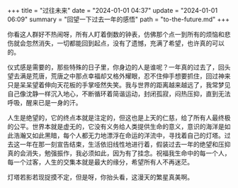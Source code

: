 +++
title = "过往未来"
date = "2024-01-01 04:37"
update = "2024-01-01 06:09"
summary = "回望一下过去一年的感悟"
path = "to-the-future.md"
+++

你看这人群好不热闹呀，所有人盯着倒数的钟表，仿佛那个点一到所有的烦恼和悲伤就会忽然消失，一切都能回到起点，没有了遗憾，充满了希望，也许真的可以的。

仪式感是需要的，那些特殊的日子里，你身边的人是谁呢？一年真的过去了，回头望去满是荒唐，荒唐之中那点幸福却又格外耀眼，忍不住伸手想要抓住，回过神来只是呆呆望着伸向天花板的手掌哑然失笑。我与世界的距离越来越远了，我常梦见自己像沈静一样沉入地心，不断循环着简谐运动，封闭孤寂，闷热压抑，直到无法呼吸，醒来已是一身的汗。

人生是绝望的，它的终点本就是注定的，但这也是上天的仁慈，给了所有人最终极的公平。世界本就是虚无的，它没有义务给人类提供生命的意义，意识的海洋是如此浩瀚又如此黑暗，每个人都无力地漂浮在命运的洋流中，寻找着自己的灯塔。过去这一年在那一刻宣告结束，生活依旧线性地进行着，假装过去一年的绝望和压抑真的会消失，勉强振作，我必须如此，因为有了挂念。祝福我生命中的每一个人，每一个过客，人生的交集本就是最大的缘分，希望所有人不再迷茫。

灯塔若影若现捉摸不定，但是呀，你抬头看，这漫天的繁星真美啊。